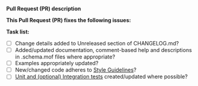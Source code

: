 <!--
Thanks for submitting a Pull Request (PR) to this project.
Your contribution to this project is greatly appreciated!

Please make sure you have read the contributing section
at https://github.com/PowerShell/xSQLServer#contributing.

Please prefix the PR title with the resource name,
i.e. 'xSQLServerSetup: My short description'
If this is a breaking change, then also prefix the PR title
with 'BREAKING CHANGE:',
i.e. 'BREAKING CHANGE: xSQLServerSetup: My short description'
-->
**Pull Request (PR) description**
<!-- Replace this with a description of your pull request -->

**This Pull Request (PR) fixes the following issues:**
<!-- Replace this with the list of issues or n/a. Use format: Fixes #123 -->

**Task list:**
<!--
To aid community reviewers in reviewing and merging your pull request (PR), please take
the time to run through the below checklist.
Change to [x] for each task in the task list that applies to your pull request (PR).
-->
- [ ] Change details added to Unreleased section of CHANGELOG.md?
- [ ] Added/updated documentation, comment-based help and descriptions in .schema.mof files where appropriate?
- [ ] Examples appropriately updated?
- [ ] New/changed code adheres to [Style Guidelines](https://github.com/PowerShell/DscResources/blob/master/StyleGuidelines.md)?
- [ ] [Unit and (optional) Integration tests](https://github.com/PowerShell/DscResources/blob/master/TestsGuidelines.md) created/updated where possible?
